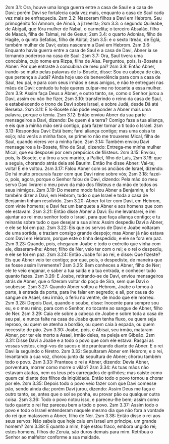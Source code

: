2sm 3.1: Ora, houve uma longa guerra entre a casa de Saul e a casa de Davi; porém Davi se fortalecia cada vez mais, enquanto a casa de Saul cada vez mais se enfraquecia.
2sm 3.2: Nasceram filhos a Davi em Hebrom. Seu primogênito foi Amnom, de Ainoã, a jizreelita;
2sm 3.3: o segundo Quileabe, de Abigail, que fôra mulher de Nabal, o carmelita; o terceiro Absalão, filho de Maacá, filha de Talmai, rei de Gesur;
2sm 3.4: o quarto Adonias, filho de Hagite, o quinto Sefatias, filho de Abital;
2sm 3.5: e o sexto Itreão, de Eglá, também mulher de Davi; estes nasceram a Davi em Hebrom.
2sm 3.6: Enquanto havia guerra entre a casa de Saul e a casa de Davi, Abner ia se tornando poderoso na casa de Saul:
2sm 3.7: Ora, Saul tivera uma concubina, cujo nome era Rizpa, filha de Aías. Perguntou, pois, Is-Bosete a Abner: Por que entraste à concubina de meu pai?
2sm 3.8: Então Abner, irando-se muito pelas palavras de Is-Bosete, disse: Sou eu cabeça de cão, que pertença a Judá? Ainda hoje uso de benevolência para com a casa de Saul, teu pai, e para com seus irmãos e seus amigos, e não te entreguei nas mãos de Davi; contudo tu hoje queres culpar-me no tocante a essa mulher.
2sm 3.9: Assim faça Deus a Abner, e outro tanto, se, como o Senhor jurou a Davi, assim eu não lhe fizer,
2sm 3.10: transferindo o reino da casa de Saul, e estabelecendo o trono de Davi sobre Israel, e sobre Judá, desde Dã até Berseba.
2sm 3.11: E Is-Bosete não pôde responder a Abner mais uma palavra, porque o temia.
2sm 3.12: Então enviou Abner da sua parte mensageiros a Davi, dizendo: De quem é a terra? Comigo faze a tua aliança, e eis que a minha mão será contigo, para fazer tornar a ti todo o Israel.
2sm 3.13: Respondeu Davi: Está bem; farei aliança contigo; mas uma coisa te exijo; não verás a minha face, se primeiro não me trouxeres Mical, filha de Saul, quando vieres ver a minha face.
2sm 3.14: Também enviou Davi mensageiros a Is-Bosete, filho de Saul, dizendo: Entrega-me minha mulher Mical, que eu desposei por cem prepúcios de filisteus.
2sm 3.15: Enviou, pois, Is-Bosete, e a tirou a seu marido, a Paltiel, filho de Laís,
2sm 3.16: que a seguia, chorando atrás dela até Baurim. Então lhe disse Abner: Vai-te; volta! E ele voltou.
2sm 3.17: Falou Abner com os anciãos de Israel, dizendo: De há muito procurais fazer com que Davi reine sobre vós;
2sm 3.18: fazei-o, pois, agora, porque o Senhor falou de Davi, dizendo: Pela mão do meu servo Davi livrarei o meu povo da mão dos filisteus e da mão de todos os seus inimigos.
2sm 3.19: Do mesmo modo falou Abner a Benjamim, e foi também dizer a Davi, em Hebrom, tudo o que Israel e toda a casa de Benjamim tinham resolvido.
2sm 3.20: Abner foi ter com Davi, em Hebrom, com vinte homens; e Davi fez um banquete a Abner e aos homens que com ele estavam.
2sm 3.21: Então disse Abner a Davi: Eu me levantarei, e irei ajuntar ao rei meu senhor todo o Israel, para que faça aliança contigo; e tu reinarás sobre tudo o que desejar a sua alma: Assim despediu Davi a Abner, e ele se foi em paz.
2sm 3.22: Eis que os servos de Davi e Joabe voltaram de uma sortida, e traziam consigo grande despojo; mas Abner já não estava com Davi em Hebrom, porque este o tinha despedido, e ele se fora em paz.
2sm 3.23: Quando, pois, chegaram Joabe e todo o exército que vinha com ele, disseram-lhe: Abner, filho de Ner, veio ter com o rei; e o rei o despediu, e ele se foi em paz.
2sm 3.24: Então Joabe foi ao rei, e disse: Que fizeste? Eis que Abner veio ter contigo; por que, pois, o despediste, de maneira que se fosse assim livremente?
2sm 3.25: Bem conheces a Abner, filho de Ner; ele te veio enganar, e saber a tua saída e a tua entrada, e conhecer tudo quanto fazes.
2sm 3.26: E Joabe, retirando-se de Davi, enviou mensageiros atrás de Abner, que o fizeram voltar do poço de Sira, sem que Davi o soubesse.
2sm 3.27: Quando Abner voltou a Hebrom, Joabe o tomou à parte, à entrada da porta, para lhe falar em segredo; e ali, por causa do sangue de Asael, seu irmão, o feriu no ventre, de modo que ele morreu.
2sm 3.28: Depois Davi, quando o soube, disse: Inocente para sempre sou eu, e o meu reino, para com o Senhor, no tocante ao sangue de Abner, filho de Ner.
2sm 3.29: Caia ele sobre a cabeça de Joabe e sobre toda a casa de seu pai, e nunca falte na casa de Joabe quem tenha fluxo, ou quem seja leproso, ou quem se atenha a bordão, ou quem caia à espada, ou quem necessite de pão.
2sm 3.30: Joabe, pois, e Abisai, seu irmão, mataram Abner, por ter ele morto a Asael, irmão deles, na peleja em Gibeão.
2sm 3.31: Disse Davi a Joabe e a todo o povo que com ele estava: Rasgai as vossas vestes, cingi-vos de sacos e ide pranteando diante de Abner. E o rei Davi ia seguindo o féretro.
2sm 3.32: Sepultaram Abner em Hebrom; e o rei, levantando a sua voz, chorou junto da sepultura de Abner; chorou também todo o povo.
2sm 3.33: Pranteou o rei a Abner, dizendo: Devia Abner, porventura, morrer como morre o vilão?
2sm 3.34: As tuas mãos não estavam atadas, nem os teus pés carregados de grilhões; mas caíste como quem cai diante dos filhos da iniqüidade. Então todo o povo tornou a chorar por ele.
2sm 3.35: Depois todo o povo veio fazer com que Davi comesse pão, sendo ainda dia; porém Davi jurou, dizendo: Assim Deus me faça e outro tanto, se, antes que o sol se ponha, eu provar pão ou qualquer outra coisa.
2sm 3.36: Todo o povo notou isso, e pareceu-lhe bem; assim como tudo quanto o rei fez pareceu bem a todo o povo.
2sm 3.37: Assim todo o povo e todo o Israel entenderam naquele mesmo dia que não fora a vontade do rei que matassem a Abner, filho de Ner.
2sm 3.38: Então disse o rei aos seus servos: Não sabeis que hoje caiu em Israel um príncipe, um grande homem?
2sm 3.39: E quanto a mim, hoje estou fraco, embora ungido rei; estes homens, filhos de Zeruia, são duros demais para mim. Retribua o Senhor ao malfeitor conforme a sua maldade.
